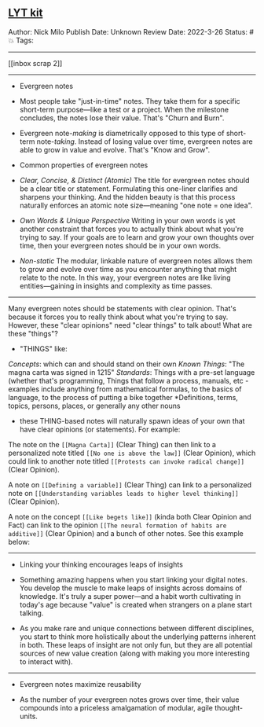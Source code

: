 ## [LYT kit](https://notes.linkingyourthinking.com/Umami/The+forest+entrance)

Author: Nick Milo
Publish Date: Unknown
Review Date: 2022-3-26
Status: # 💥
Tags:

___

[[inbox scrap 2]]

___

- Evergreen notes

- Most people take "just-in-time" notes. They take them for a specific short-term purpose—like a test or a project. When the milestone concludes, the notes lose their value. That's "Churn and Burn".

- Evergreen note-_making_ is diametrically opposed to this type of short-term note-_taking_. Instead of losing value over time, evergreen notes are able to grow in value and evolve. That's "Know and Grow".

- Common properties of evergreen notes

- _Clear, Concise, & Distinct (Atomic)_ The title for evergreen notes should be a clear title or statement. Formulating this one-liner clarifies and sharpens your thinking. And the hidden beauty is that this process naturally enforces an atomic note size—meaning "one note = one idea".

- _Own Words & Unique Perspective_ Writing in your own words is yet another constraint that forces you to actually think about what you're trying to say. If your goals are to learn and grow your own thoughts over time, then your evergreen notes should be in your own words.

- _Non-static_ The modular, linkable nature of evergreen notes allows them to grow and evolve over time as you encounter anything that might relate to the note. In this way, your evergreen notes are like living entities—gaining in insights and complexity as time passes.

___

 Many evergreen notes should be statements with clear opinion. That's because it forces you to really think about what you're trying to say. However, these "clear opinions" need "clear things" to talk about! What are these "things"?

- "THINGS" like:

_Concepts_: which can and should stand on their own
_Known Things_: "The magna carta was signed in 1215"
_Standards_: Things with a pre-set language (whether that's programming, Things that follow a process, manuals, etc
    -   examples include anything from mathematical formulas, to the basics of language, to the process of putting a bike together
*Definitions, terms, topics, persons, places, or generally any other nouns

- these THING-based notes will naturally spawn ideas of your own that have clear opinions (or statements). For example:

The note on the `[[Magna Carta]]` (Clear Thing) can then link to a personalized note titled `[[No one is above the law]]` (Clear Opinion), which could link to another note titled `[[Protests can invoke radical change]]` (Clear Opinion).

A note on `[[Defining a variable]]` (Clear Thing) can link to a personalized note on `[[Understanding variables leads to higher level thinking]]` (Clear Opinion).

A note on the concept `[[Like begets like]]` (kinda both Clear Opinion and Fact) can link to the opinion `[[The neural formation of habits are additive]]` (Clear Opinion) and a bunch of other notes. See this example below:

___

- Linking your thinking encourages leaps of insights

- Something amazing happens when you start linking your digital notes. You develop the muscle to make leaps of insights across domains of knowledge. It's truly a super power—and a habit worth cultivating in today's age because "value" is created when strangers on a plane start talking.

- As you make rare and unique connections between different disciplines, you start to think more holistically about the underlying patterns inherent in both. These leaps of insight are not only fun, but they are all potential sources of new value creation (along with making you more interesting to interact with).

___

- Evergreen notes maximize reusability

- As the number of your evergreen notes grows over time, their value compounds into a priceless amalgamation of modular, agile thought-units.
